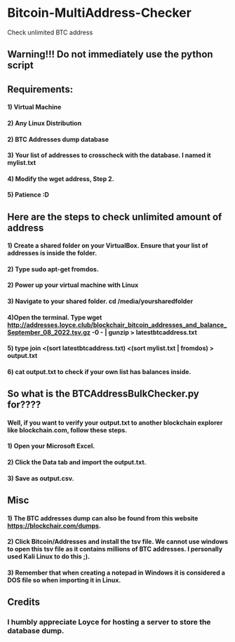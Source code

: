 # Bitcoin-MultiAddress-Checker
 Check unlimited BTC address 

## Warning!!! Do not immediately use the python script

## Requirements:
#### 1) Virtual Machine
#### 2) Any Linux Distribution
#### 2) BTC Addresses dump database
#### 3) Your list of addresses to crosscheck with the database. I named it mylist.txt
#### 4) Modify the wget address, Step 2. 
#### 5) Patience :D

## Here are the steps to check unlimited amount of address

#### 1) Create a shared folder on your VirtualBox. Ensure that your list of addresses is inside the folder.
#### 2) Type sudo apt-get fromdos.
#### 2) Power up your virtual machine with Linux
#### 3) Navigate to your shared folder. cd /media/yoursharedfolder 
#### 4)Open the terminal. Type wget http://addresses.loyce.club/blockchair_bitcoin_addresses_and_balance_September_08_2022.tsv.gz -0 - | gunzip > latestbtcaddress.txt
#### 5) type join <(sort latestbtcaddress.txt) <(sort mylist.txt | fromdos) > output.txt
#### 6) cat output.txt to check if your own list has balances inside. 

## So what is the BTCAddressBulkChecker.py for????
#### Well, if you want to verify your output.txt to another blockchain explorer like blockchain.com, follow these steps.
#### 1) Open your Microsoft Excel. 
#### 2) Click the Data tab and import the output.txt. 
#### 3) Save as output.csv.

## Misc
#### 1) The BTC addresses dump can also be found from this website https://blockchair.com/dumps. 
#### 2) Click Bitcoin/Addresses and install the tsv file. We cannot use windows to open this tsv file as it contains millions of BTC addresses. I personally used Kali Linux to do this ;).
#### 3) Remember that when creating a notepad in Windows it is considered a DOS file so when importing it in Linux.

## Credits
### I humbly appreciate Loyce for hosting a server to store the database dump. 